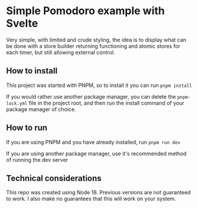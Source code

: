 # Simple Pomodoro example with Svelte

Very simple, with limited and crude styling, the idea is to display what can be done with a store builder returning functioning and atomic stores for each timer, but still allowing external control. 

## How to install

This project was started with PNPM, so to install it you can run `pnpm install`

If you would rather use another package manager, you can delete the `pnpm-lock.yml` file in the project root, and then run the install command of your package manager of choice. 

## How to run

If you are using PNPM and you have already installed, run `pnpm run dev`

If you are using another package manager, use it's recommended method of running the dev server

## Technical considerations

This repo was created using Node 18. Previous versions are not guaranteed to work. I also make no guarantees that this will work on your system. 
